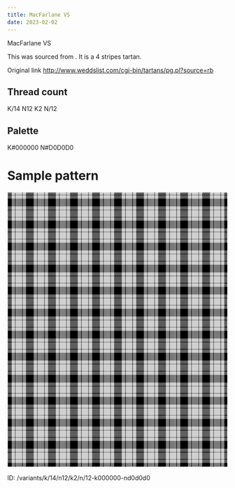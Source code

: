 ```yaml
---
title: MacFarlane VS
date: 2023-02-02
---
```

MacFarlane VS

This was sourced from <no value>.  It is a 4 stripes tartan.

Original link http://www.weddslist.com/cgi-bin/tartans/pg.pl?source=rb

## Thread count
K/14 N12 K2 N/12

## Palette
K#000000 N#D0D0D0

# Sample pattern

![Tartan detail](tartan.png "K/14 N12 K2 N/12 tartan")

ID: /variants/k/14/n12/k2/n/12-k000000-nd0d0d0